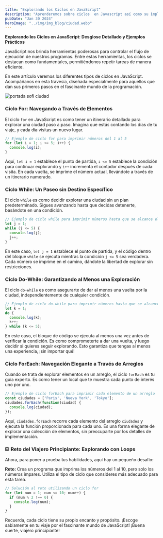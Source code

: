 ```yaml
---
title: "Explorando los Ciclos en JavaScript"
description: "Aprenderemos sobre ciclos  en Javascript así como su implementación"
pubDate: "Jan 30 2024"
heroImage: "../img/img_blog/ciudad.webp"
---
```

**Explorando los Ciclos en JavaScript: Desglose Detallado y Ejemplos Prácticos**

JavaScript nos brinda herramientas poderosas para controlar el flujo de ejecución de nuestros programas. Entre estas herramientas, los ciclos se destacan como fundamentales, permitiéndonos repetir tareas de manera eficiente.

En este artículo veremos  los diferentes tipos de ciclos en JavaScript. Acompáñanos en esta travesía, diseñada especialmente para aquellos que dan sus primeros pasos en el fascinante mundo de la programación.

![portada sofi ciudad](/img/img_blog/ciudad.webp)
### **Ciclo For: Navegando a Través de Elementos**

El ciclo `for` en JavaScript es como tener un itinerario detallado para explorar una ciudad paso a paso. Imagina que estás contando los días de tu viaje, y cada día visitas un nuevo lugar.

```javascript
// Ejemplo de ciclo for para imprimir números del 1 al 5
for (let i = 1; i <= 5; i++) {
  console.log(i);
}
```

Aquí, `let i = 1` establece el punto de partida, `i <= 5` establece la condición para continuar explorando y `i++` incrementa el contador después de cada visita. En cada vuelta, se imprime el número actual, llevándote a través de un itinerario numerado.

### **Ciclo While: Un Paseo sin Destino Específico**

El ciclo `while` es como decidir explorar una ciudad sin un plan predeterminado. Sigues avanzando hasta que decidas detenerte, basándote en una condición.

```javascript
// Ejemplo de ciclo while para imprimir números hasta que se alcance el 5
let j = 1;
while (j <= 5) {
  console.log(j);
  j++;
}
```

En este caso, `let j = 1` establece el punto de partida, y el código dentro del bloque `while` se ejecuta mientras la condición `j <= 5` sea verdadera. Cada número se imprime en el camino, dándote la libertad de explorar sin restricciones.

### **Ciclo Do-While: Garantizando al Menos una Exploración**

El ciclo `do-while` es como asegurarte de dar al menos una vuelta por la ciudad, independientemente de cualquier condición.

```javascript
// Ejemplo de ciclo do-while para imprimir números hasta que se alcance el 5
let k = 1;
do {
  console.log(k);
  k++;
} while (k <= 5);
```

En este caso, el bloque de código se ejecuta al menos una vez antes de verificar la condición. Es como comprometerte a dar una vuelta, y luego decidir si quieres seguir explorando. Esto garantiza que tengas al menos una experiencia, ¡sin importar qué!

### **Ciclo ForEach: Navegación Elegante a Través de Arreglos**

Cuando se trata de explorar elementos en un arreglo, el ciclo `forEach` es tu guía experto. Es como tener un local que te muestra cada punto de interés uno por uno.

```javascript
// Ejemplo de ciclo forEach para imprimir cada elemento de un arreglo
const ciudades = ['Paris', 'Nueva York', 'Tokyo'];
ciudades.forEach(function(ciudad) {
  console.log(ciudad);
});
```

Aquí, `ciudades.forEach` recorre cada elemento del arreglo `ciudades` y ejecuta la función proporcionada para cada uno. Es una forma elegante de explorar una colección de elementos, sin preocuparte por los detalles de implementación.

### **El Reto del Viajero Principiante: Explorando con Loops**

Ahora, para poner a prueba tus habilidades, aquí hay un pequeño desafío:

**Reto:** Crea un programa que imprima los números del 1 al 10, pero solo los números impares. Utiliza el tipo de ciclo que consideres más adecuado para esta tarea.

```javascript
// Solución al reto utilizando un ciclo for
for (let num = 1; num <= 10; num++) {
  if (num % 2 !== 0) {
    console.log(num);
  }
}
```

Recuerda, cada ciclo tiene su propio encanto y propósito. ¡Escoge sabiamente en tu viaje por el fascinante mundo de JavaScript! ¡Buena suerte, viajero principiante!